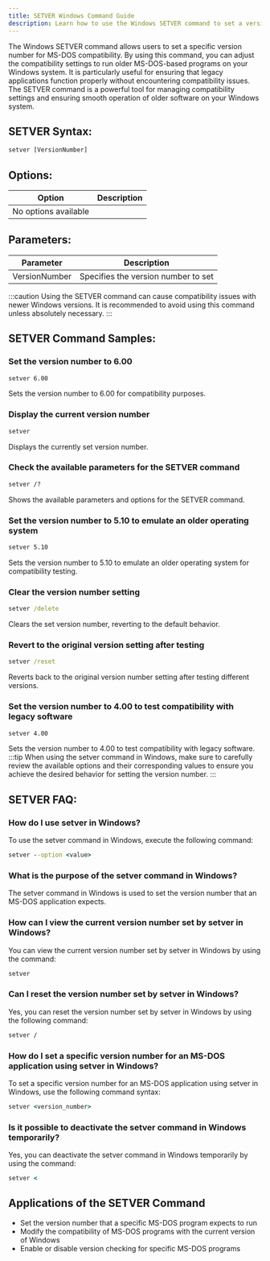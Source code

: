```yaml
---
title: SETVER Windows Command Guide
description: Learn how to use the Windows SETVER command to set a version number for MS-DOS compatibility.
---
```



The Windows SETVER command allows users to set a specific version number for MS-DOS compatibility. By using this command, you can adjust the compatibility settings to run older MS-DOS-based programs on your Windows system. It is particularly useful for ensuring that legacy applications function properly without encountering compatibility issues. The SETVER command is a powerful tool for managing compatibility settings and ensuring smooth operation of older software on your Windows system.

## SETVER Syntax:
```cmd
setver [VersionNumber]
```
## Options:
| Option  | Description                         |
|---------|-------------------------------------|
| No options available                     |

## Parameters:
| Parameter     | Description                         |
|---------------|-------------------------------------|
| VersionNumber | Specifies the version number to set |

:::caution
Using the SETVER command can cause compatibility issues with newer Windows versions. It is recommended to avoid using this command unless absolutely necessary.
:::
## SETVER Command Samples:
### Set the version number to 6.00
```cmd
setver 6.00
```
Sets the version number to 6.00 for compatibility purposes.

### Display the current version number
```cmd
setver
```
Displays the currently set version number.

### Check the available parameters for the SETVER command
```cmd
setver /?
```
Shows the available parameters and options for the SETVER command.

### Set the version number to 5.10 to emulate an older operating system
```cmd
setver 5.10
```
Sets the version number to 5.10 to emulate an older operating system for compatibility testing.

### Clear the version number setting
```cmd
setver /delete
```
Clears the set version number, reverting to the default behavior.

### Revert to the original version setting after testing
```cmd
setver /reset
```
Reverts back to the original version number setting after testing different versions.

### Set the version number to 4.00 to test compatibility with legacy software
```cmd
setver 4.00
```
Sets the version number to 4.00 to test compatibility with legacy software.
:::tip
When using the setver command in Windows, make sure to carefully review the available options and their corresponding values to ensure you achieve the desired behavior for setting the version number.
:::

## SETVER FAQ:
### How do I use setver in Windows?
To use the setver command in Windows, execute the following command:
```cmd
setver --option <value>
```

### What is the purpose of the setver command in Windows?
The setver command in Windows is used to set the version number that an MS-DOS application expects.

### How can I view the current version number set by setver in Windows?
You can view the current version number set by setver in Windows by using the command:
```cmd
setver
```

### Can I reset the version number set by setver in Windows?
Yes, you can reset the version number set by setver in Windows by using the following command:
```cmd
setver /
```

### How do I set a specific version number for an MS-DOS application using setver in Windows?
To set a specific version number for an MS-DOS application using setver in Windows, use the following command syntax:
```cmd
setver <version_number>
```

### Is it possible to deactivate the setver command in Windows temporarily?
Yes, you can deactivate the setver command in Windows temporarily by using the command:
```cmd
setver <
```
## Applications of the SETVER Command

- Set the version number that a specific MS-DOS program expects to run
- Modify the compatibility of MS-DOS programs with the current version of Windows
- Enable or disable version checking for specific MS-DOS programs